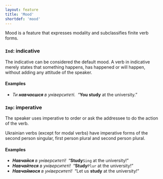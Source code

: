 ```yaml
---
layout: feature
title: 'Mood'
shortdef: 'mood'
---
```


Mood is a feature that expresses modality and subclassifies finite verb forms.

### `Ind`: indicative

The indicative can be considered the default mood. A verb in indicative merely states that something happens, has happened or will
happen, without adding any attitude of the speaker.

#### Examples

* _Ти <b>навчаєшся</b> в університеті.&nbsp;_ “<b>You study</b> at the university.”

### `Imp`: imperative

The speaker uses imperative to order or ask the addressee to do the action of the verb.

Ukrainian verbs (except for modal verbs) have imperative forms of the second person singular, first person plural and second person plural.

#### Examples

* _<b>Навчайся</b> в університеті!&nbsp;_ “<b>Study</b>`Sing` at the university!”
* _<b>Навчайтеся</b> в університеті!&nbsp;_ “<b>Study</b>`Plur` at the university!”
* _<b>Навчаймося</b> в університеті!&nbsp;_ “Let us <b>study</b> at the university!”
<!-- Interlanguage links updated Út zář 29 18:40:55 CEST 2020 -->

